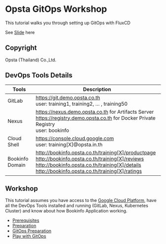 # Opsta GitOps Workshop

This tutorial walks you through setting up GitOps with FluxCD

See [Slide](https://bit.ly/opsta-gitops-devfest-2020) here

## Copyright

Opsta (Thailand) Co.,Ltd.

## DevOps Tools Details

| Tools           | Description                                                                                                                                                                                              |
|-----------------|----------------------------------------------------------------------------------------------------------------------------------------------------------------------------------------------------------|
| GitLab          | <https://git.demo.opsta.co.th><br/>user: training1, training2, … , training50                                                                                                                    |
| Nexus           | <https://nexus.demo.opsta.co.th> for Artifacts Server<br/><https://registry.demo.opsta.co.th> for Docker Private Registry<br/>user: bookinfo                                |
| Cloud Shell     | <https://console.cloud.google.com><br/>user: training[X]@opsta.in.th                                                                                                                    |
| Bookinfo Domain | <http://bookinfo.opsta.co.th/training[X]/productpage><br/><http://bookinfo.opsta.co.th/training[X]/reviews><br/><http://bookinfo.opsta.co.th/training[X]/details><br/><http://bookinfo.opsta.co.th/training[X]/ratings> |

## Workshop

This tutorial assumes you have access to the [Google Cloud Platform](https://cloud.google.com), have all the DevOps Tools installed and running (GitLab, Nexus, Kubernetes Cluster) and know about how Bookinfo Application working.

* [Prerequisites](docs/01-prerequisites.md)
* [Preparation](docs/02-preparation.md)
* [GitOps Preparation](docs/03-gitops-prepare.md)
* [Play with GitOps](docs/04-gitops-playing.md)
